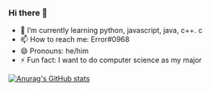 ### Hi there 👋
- 🌱 I’m currently learning python, javascript, java, c++. c
- 📫 How to reach me: Error#0968
- 😄 Pronouns: he/him
- ⚡ Fun fact: I want to do computer science as my major

[![Anurag's GitHub stats](https://github-readme-stats.vercel.app/api?username=Cabrothers)](https://github.com/anuraghazra/github-readme-stats)
